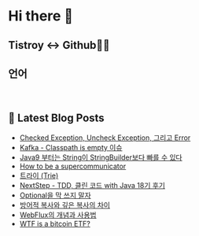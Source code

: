 # Hi there 👋

## Tistroy <-> Github✍🏼

## 언어

<p>
  <img alt="" src= "https://img.shields.io/badge/JavaScript-F7DF1E?style=flat-square&logo=JavaScript&logoColor=white"/> 
  <img alt="" src= "https://img.shields.io/badge/TypeScript-black?logo=typescript&logoColor=blue"/>
</p>

## 📕 Latest Blog Posts

<ul><li><a href='https://astrid-dm.tistory.com/591' target='_blank'>Checked Exception, Uncheck Exception, 그리고 Error</a></li><li><a href='https://astrid-dm.tistory.com/590' target='_blank'>Kafka - Classpath is empty 이슈</a></li><li><a href='https://astrid-dm.tistory.com/588' target='_blank'>Java9 부터는 String이 StringBuilder보다 빠를 수 있다</a></li><li><a href='https://astrid-dm.tistory.com/581' target='_blank'>How to be a supercommunicator</a></li><li><a href='https://astrid-dm.tistory.com/587' target='_blank'>트라이 (Trie)</a></li><li><a href='https://astrid-dm.tistory.com/586' target='_blank'>NextStep - TDD, 클린 코드 with Java 18기 후기</a></li><li><a href='https://astrid-dm.tistory.com/585' target='_blank'>Optional을 막 쓰지 말자</a></li><li><a href='https://astrid-dm.tistory.com/582' target='_blank'>방어적 복사와 깊은 복사의 차이</a></li><li><a href='https://astrid-dm.tistory.com/580' target='_blank'>WebFlux의 개념과 사용법</a></li><li><a href='https://astrid-dm.tistory.com/579' target='_blank'>WTF is a bitcoin ETF?</a></li></ul>